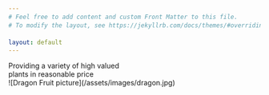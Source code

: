 ```yaml
---
# Feel free to add content and custom Front Matter to this file.
# To modify the layout, see https://jekyllrb.com/docs/themes/#overriding-theme-defaults

layout: default
---
```


<div>
<span class="showcase-title-start">
Providing a variety of high valued 
</span>
<br />
<span class="showcase-title-end">
plants in reasonable price
</span>
</div>
![Dragon Fruit picture](/assets/images/dragon.jpg)
